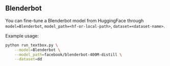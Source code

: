 ## Blenderbot

You can fine-tune a Blenderbot model from HuggingFace through ``model=Blenderbot``, ``model_path=<hf-or-local-path>``, ``dataset=<dataset-name>``. 

Example usage:

```bash
python run_textbox.py \
    --model=Blenderbot \
    --model_path=facebook/blenderbot-400M-distill \
    --dataset=dd
```
